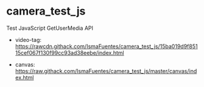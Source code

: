 # camera_test_js

Test JavaScript GetUserMedia API

- video-tag: https://rawcdn.githack.com/IsmaFuentes/camera_test_js/15ba019d9f85115cef067f130f99cc93ad38eebe/index.html

- canvas: https://raw.githack.com/IsmaFuentes/camera_test_js/master/canvas/index.html

